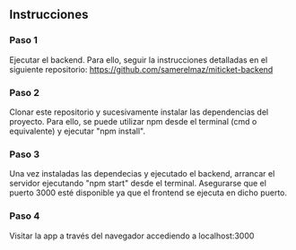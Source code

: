 ## Instrucciones

### Paso 1

Ejecutar el backend. Para ello, seguir la instrucciones detalladas en el siguiente repositorio: https://github.com/samerelmaz/miticket-backend 

### Paso 2

Clonar este repositorio y sucesivamente instalar las dependencias del proyecto. Para ello, se puede utilizar npm desde el terminal (cmd o equivalente) y ejecutar "npm install". 

### Paso 3

Una vez instaladas las dependecias y ejecutado el backend, arrancar el servidor ejecutando "npm start" desde el terminal. Asegurarse que el puerto 3000 esté disponible ya que el frontend se ejecuta en dicho puerto. 

### Paso 4

Visitar la app a través del navegador accediendo a localhost:3000